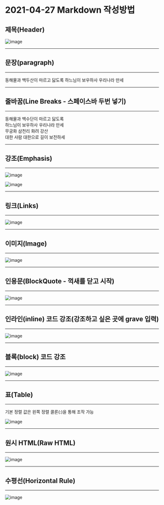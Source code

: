 # 2021-04-27 Markdown 작성방법


## 제목(Header)

![image](https://user-images.githubusercontent.com/61581807/116193015-a7969380-a769-11eb-9c75-58880965eeee.png)

---

## 문장(paragraph)

---

동해물과 백두산이 마르고 닳도록 하느님이 보우하사 우리나라 만세

---

## 줄바꿈(Line Breaks - 스페이스바 두번 넣기)

---

동해물과 백수단이 마르고 닳도록  
하느님이 보우하사 우리나라 만세  
무궁화 삼천리 화려 강산  
대한 사람 대한으로 길이 보전하세

---

## 강조(Emphasis)

---

![image](https://user-images.githubusercontent.com/61581807/116193272-0f4cde80-a76a-11eb-992a-17846e27dba4.png)

![image](https://user-images.githubusercontent.com/61581807/116193129-d57bd800-a769-11eb-898e-a8c138c1e27c.png)

---

## 링크(Links)

---

![image](https://user-images.githubusercontent.com/61581807/116193372-33a8bb00-a76a-11eb-82a5-8cfc21154f7a.png)

---

## 이미지(Image)

---

![image](https://user-images.githubusercontent.com/61581807/116191963-268acc80-a768-11eb-82ca-e5b2230d83fd.png)

---

## 인용문(BlockQuote - 꺽새를 닫고 시작)

---

![image](https://user-images.githubusercontent.com/61581807/116193481-694da400-a76a-11eb-8a02-91fd9a85afaf.png)

---

## 인라인(inline) 코드 강조(강조하고 싶은 곳에 grave 입력)

---

![image](https://user-images.githubusercontent.com/61581807/116192066-48844f00-a768-11eb-8895-9179795dfc34.png)

---

## 블록(block) 코드 강조

---

![image](https://user-images.githubusercontent.com/61581807/116193880-ff81ca00-a76a-11eb-90b3-0a0aac2be2c3.png)

---

## 표(Table)

---

기본 정렬 값은 왼쪽 정렬
콜론(:)을 통해 조작 가능


![image](https://user-images.githubusercontent.com/61581807/116197105-42de3780-a76f-11eb-8e11-019cac32e134.png)

---

## 원시 HTML(Raw HTML)

---

![image](https://user-images.githubusercontent.com/61581807/116198012-65248500-a770-11eb-9371-03e8555ffea9.png)

---

## 수평선(Horizontal Rule)

---

![image](https://user-images.githubusercontent.com/61581807/116199359-fe07d000-a771-11eb-85c1-4757bd45b0be.png)

